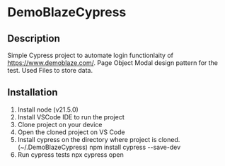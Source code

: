 # DemoBlazeCypress

## Description
Simple Cypress project to automate login functionlaity of https://www.demoblaze.com/.
Page Object Modal design pattern for the test.
Used Files to store data. 

## Installation
1. Install node (v21.5.0)
2. Install VSCode IDE to run the project
3. Clone project on your device
4. Open the cloned project on VS Code
5. Install cypress on the directory where project is cloned. (~/.DemoBlazeCypress)
     npm install cypress --save-dev
6. Run cypress tests
   npx cypress open
